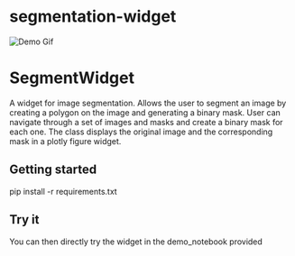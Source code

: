 # segmentation-widget

![Demo Gif](https://imgur.com/ScPk68j.gif)

# SegmentWidget
A widget for image segmentation. Allows the user to segment an image by creating a polygon on the image and generating a binary mask. User can navigate through a set of images and masks and create a binary mask for each one. The class displays the original image and the corresponding mask in a plotly figure widget.

## Getting started
pip install -r requirements.txt

## Try it
You can then directly try the widget in the demo_notebook provided